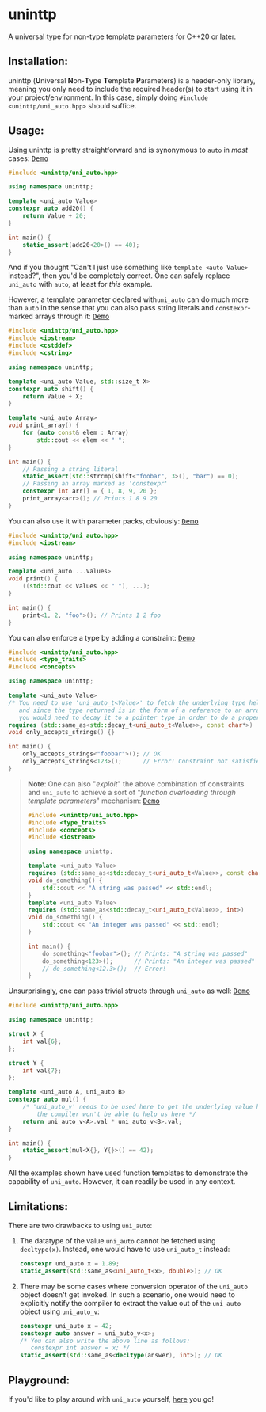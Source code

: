# uninttp

A universal type for non-type template parameters for C++20 or later.

## Installation:

uninttp (**U**niversal **N**on-**T**ype **T**emplate **P**arameters) is a header-only library, meaning you only need to include the required header(s) to start using it in your project/environment. In this case, simply doing `#include <uninttp/uni_auto.hpp>` should suffice.

## Usage:

Using uninttp is pretty straightforward and is synonymous to `auto` in *most* cases: [<kbd>Demo</kbd>](https://godbolt.org/z/zWcs5fhMq)

```cpp
#include <uninttp/uni_auto.hpp>

using namespace uninttp;

template <uni_auto Value>
constexpr auto add20() {
    return Value + 20;
}

int main() {
    static_assert(add20<20>() == 40);
}
```

And if you thought "Can't I just use something like `template <auto Value>` instead?", then you'd be completely correct. One can safely replace `uni_auto` with `auto`, at least for *this* example.

However,  a template parameter declared with`uni_auto` can do much more than `auto` in the sense that you can also pass string literals  and `constexpr`-marked arrays through it: [<kbd>Demo</kbd>](https://godbolt.org/z/rqoj1n3jY)

```cpp
#include <uninttp/uni_auto.hpp>
#include <iostream>
#include <cstddef>
#include <cstring>

using namespace uninttp;

template <uni_auto Value, std::size_t X>
constexpr auto shift() {
    return Value + X;
}

template <uni_auto Array>
void print_array() {
    for (auto const& elem : Array)
        std::cout << elem << " ";
}

int main() {
    // Passing a string literal
    static_assert(std::strcmp(shift<"foobar", 3>(), "bar") == 0);
    // Passing an array marked as 'constexpr'
	constexpr int arr[] = { 1, 8, 9, 20 };
	print_array<arr>(); // Prints 1 8 9 20
}
```

You can also use it with parameter packs, obviously: [<kbd>Demo</kbd>](https://godbolt.org/z/hTv1bM34o)

```cpp
#include <uninttp/uni_auto.hpp>
#include <iostream>

using namespace uninttp;

template <uni_auto ...Values>
void print() {
    ((std::cout << Values << " "), ...);
}

int main() {
    print<1, 2, "foo">(); // Prints 1 2 foo
}
```

You can also enforce a type by adding a constraint: [<kbd>Demo</kbd>](https://godbolt.org/z/a3KMT8Ges)

```cpp
#include <uninttp/uni_auto.hpp>
#include <type_traits>
#include <concepts>

using namespace uninttp;

template <uni_auto Value>
/* You need to use 'uni_auto_t<Value>' to fetch the underlying type held by the value,
   and since the type returned is in the form of a reference to an array,
   you would need to decay it to a pointer type in order to do a proper comparison */
requires (std::same_as<std::decay_t<uni_auto_t<Value>>, const char*>)
void only_accepts_strings() {}

int main() {
    only_accepts_strings<"foobar">(); // OK
    only_accepts_strings<123>();      // Error! Constraint not satisfied!
}
```

> **Note**: One can also "*exploit*" the above combination of constraints and `uni_auto` to achieve a sort of "*function overloading through template parameters*" mechanism: [<kbd>Demo</kbd>](https://godbolt.org/z/PEdEs5zrW)
> 
> ```cpp
> #include <uninttp/uni_auto.hpp>
> #include <type_traits>
> #include <concepts>
> #include <iostream>
> 
> using namespace uninttp;
> 
> template <uni_auto Value>
> requires (std::same_as<std::decay_t<uni_auto_t<Value>>, const char*>)
> void do_something() {
>     std::cout << "A string was passed" << std::endl;
> }
> template <uni_auto Value>
> requires (std::same_as<std::decay_t<uni_auto_t<Value>>, int>)
> void do_something() {
>     std::cout << "An integer was passed" << std::endl;
> }
> 
> int main() {
>     do_something<"foobar">(); // Prints: "A string was passed"
>     do_something<123>();      // Prints: "An integer was passed"
>     // do_something<12.3>();  // Error!
> }
> ```

Unsurprisingly, one can pass trivial structs through `uni_auto` as well: [<kbd>Demo</kbd>](https://godbolt.org/z/8h3vbq47E)

```cpp
#include <uninttp/uni_auto.hpp>

using namespace uninttp;

struct X {
    int val{6};
};

struct Y {
    int val{7};
};

template <uni_auto A, uni_auto B>
constexpr auto mul() {
    /* 'uni_auto_v' needs to be used here to get the underlying value held by 'A' and ' B 'as
        the compiler won't be able to help us here */
    return uni_auto_v<A>.val * uni_auto_v<B>.val;
}

int main() {
    static_assert(mul<X{}, Y{}>() == 42);
}
```

All the examples shown have used function templates to demonstrate the capability of `uni_auto`. However, it can readily be used in any context.

## Limitations:

There are two drawbacks to using `uni_auto`:

1) The datatype of the value `uni_auto` cannot be fetched using `decltype(x)`. Instead, one would have to use `uni_auto_t` instead:
    ```cpp
    constexpr uni_auto x = 1.89;
    static_assert(std::same_as<uni_auto_t<x>, double>); // OK
    ```
2) There may be some cases where conversion operator of the `uni_auto` object doesn't get invoked. In such a scenario, one would need to explicitly notify the compiler to extract the value out of the `uni_auto` object using `uni_auto_v`:
    ```cpp
    constexpr uni_auto x = 42;
    constexpr auto answer = uni_auto_v<x>;
    /* You can also write the above line as follows:
       constexpr int answer = x; */
    static_assert(std::same_as<decltype(answer), int>); // OK
    ```

## Playground:

If you'd like to play around with `uni_auto` yourself, [here](https://godbolt.org/z/9jdv48ehz) you go!